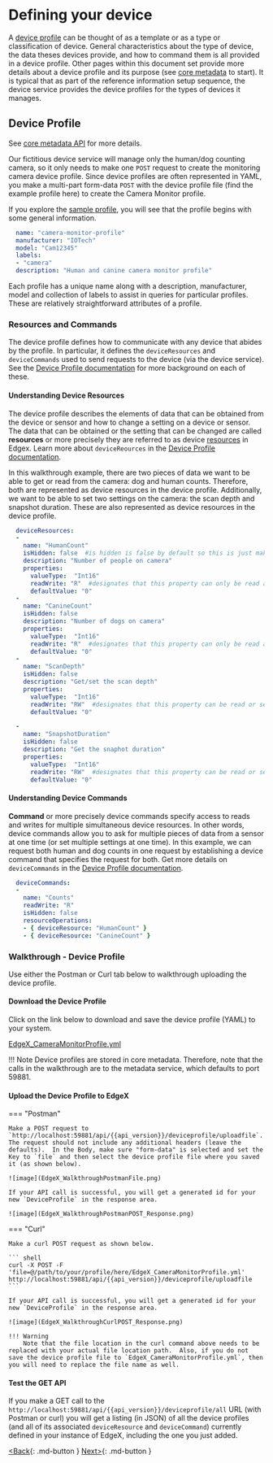# Defining your device

A [device profile](../microservices/core/metadata/details/DeviceProfile.md) can be thought of as a template or as a type or
classification of device. General characteristics about the type of
device, the data theses devices provide, and how to command them is all
provided in a device profile. Other pages within this document set provide more
details about a device profile and its purpose (see
[core metadata](../microservices/core/metadata/Purpose.md)
 to start). It is typical that as part of the reference information setup sequence, the device
service provides the device profiles for the types of devices it
manages.

## Device Profile

See [core metadata API](../../api/core/Ch-APICoreMetadata) for more details.

Our fictitious device service will manage only the human/dog counting
camera, so it only needs to make one `POST` request to create the
monitoring camera device profile. Since device profiles are often
represented in YAML, you make a multi-part form-data `POST` with the device
profile file (find the example profile here) to create the Camera Monitor profile.

If you explore the [sample profile](./EdgeX_CameraMonitorProfile.yml), you will see that the profile begins with some general information.

``` yaml
  name: "camera-monitor-profile"
  manufacturer: "IOTech"
  model: "Cam12345"
  labels: 
  - "camera"
  description: "Human and canine camera monitor profile"
```

Each profile has a unique name along with a description, manufacturer,
model and collection of labels to assist in queries for particular
profiles. These are relatively straightforward attributes of a profile.

### Resources and Commands

The device profile defines how to communicate with any device that abides by the profile. In particular, it defines the `deviceResources` and `deviceCommands` used to send requests to the device (via the device service).  See the [Device Profile documentation](../microservices/core/metadata/details/DeviceProfile.md) for more background on each of these.

#### Understanding Device Resources

The device profile describes the elements of data that can be obtained from the device or sensor and how to change a setting on a device or sensor.  The data that can be obtained or the setting that can be changed are called **resources** or more precisely they are referred to as device [resources](../general/Definitions.md#resource) in Edgex.  Learn more about `deviceReources` in the [Device Profile documentation](../microservices/core/metadata/details/DeviceProfile.md#deviceresources).

In this walkthrough example, there are two pieces of data we want to be able to get or read from the camera:  dog and human counts.  Therefore, both are represented as device resources in the device profile.  Additionally, we want to be able to set two settings on the camera:  the scan depth and snapshot duration.  These are also represented as device resources in the device profile.

``` yaml
  deviceResources:
  -
    name: "HumanCount"
    isHidden: false  #is hidden is false by default so this is just making it explicit for purpose of the walkthrough demonstration
    description: "Number of people on camera"
    properties:
      valueType:  "Int16"
      readWrite: "R"  #designates that this property can only be read and not set
      defaultValue: "0"
  -
    name: "CanineCount"
    isHidden: false
    description: "Number of dogs on camera"
    properties:
      valueType:  "Int16"
      readWrite: "R"  #designates that this property can only be read and not set
      defaultValue: "0"
  -
    name: "ScanDepth"
    isHidden: false
    description: "Get/set the scan depth"
    properties:
      valueType:  "Int16"
      readWrite: "RW"  #designates that this property can be read or set
      defaultValue: "0"

  -
    name: "SnapshotDuration"
    isHidden: false
    description: "Get the snaphot duration"
    properties:
      valueType:  "Int16"
      readWrite: "RW"  #designates that this property can be read or set
      defaultValue: "0"
```

#### Understanding Device Commands

**Command** or more precisely device commands specify access to reads and writes for multiple simultaneous device resources.  In other words, device commands allow you to ask for multiple pieces of data from a sensor at one time (or set multiple settings at one time).  In this example, we can request both human and dog counts in one request by establishing a device command that specifies the request for both.  Get more details on `deviceCommands` in the [Device Profile documentation](../microservices/core/metadata/details/DeviceProfile.md#devicecommands).

``` yaml
  deviceCommands:
  -
    name: "Counts"
    readWrite: "R"
    isHidden: false
    resourceOperations:
    - { deviceResource: "HumanCount" }
    - { deviceResource: "CanineCount" }
```

### Walkthrough - Device Profile

Use either the Postman or Curl tab below to walkthrough uploading the device profile.

#### Download the Device Profile

Click on the link below to download and save the device profile (YAML) to your system.

  [EdgeX_CameraMonitorProfile.yml](EdgeX_CameraMonitorProfile.yml)

!!! Note
    Device profiles are stored in core metadata.  Therefore, note that the calls in the walkthrough are to the metadata service, which defaults to port 59881.

#### Upload the Device Profile to EdgeX

=== "Postman"

    Make a POST request to `http://localhost:59881/api/{{api_version}}/deviceprofile/uploadfile`.  The request should not include any additional headers (leave the defaults).  In the Body, make sure "form-data" is selected and set the Key to `file` and then select the device profile file where you saved it (as shown below).

    ![image](EdgeX_WalkthroughPostmanFile.png)

    If your API call is successful, you will get a generated id for your new `DeviceProfile` in the response area.

    ![image](EdgeX_WalkthroughPostmanPOST_Response.png)

=== "Curl"

    Make a curl POST request as shown below.

    ``` shell
    curl -X POST -F 'file=@/path/to/your/profile/here/EdgeX_CameraMonitorProfile.yml' http://localhost:59881/api/{{api_version}}/deviceprofile/uploadfile
    ```

    If your API call is successful, you will get a generated id for your new `DeviceProfile` in the response area.

    ![image](EdgeX_WalkthroughCurlPOST_Response.png)

    !!! Warning
        Note that the file location in the curl command above needs to be replaced with your actual file location path.  Also, if you do not save the device profile file to `EdgeX_CameraMonitorProfile.yml`, then you will need to replace the file name as well.

#### Test the GET API
If you make a GET call to the `http://localhost:59881/api/{{api_version}}/deviceprofile/all` URL (with Postman or curl) you will get a listing (in JSON) of all the device profiles (and all of its associated `deviceResource` and `deviceCommand`) currently defined in your instance of EdgeX, including the one you just added.

[<Back](Ch-WalkthroughUseCase.md){: .md-button } [Next>](Ch-WalkthroughDeviceService.md){: .md-button }
